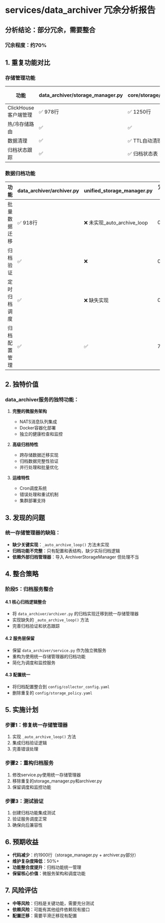 # services/data_archiver 冗余分析报告

## 分析结论：部分冗余，需要整合

### 冗余程度：约70%

## 1. 重复功能对比

### 存储管理功能
| 功能 | data_archiver/storage_manager.py | core/storage/unified_storage_manager.py | 冗余度 |
|------|----------------------------------|----------------------------------------|--------|
| ClickHouse客户端管理 | ✅ 978行 | ✅ 1250行 | 90% |
| 热/冷存储路由 | ✅ | ✅ | 85% |
| 数据清理 | ✅ | ✅ TTL自动清理 | 75% |
| 归档状态跟踪 | ✅ | ✅ 归档状态表 | 80% |

### 数据归档功能
| 功能 | data_archiver/archiver.py | unified_storage_manager.py | 冗余度 |
|------|---------------------------|----------------------------|--------|
| 批量数据迁移 | ✅ 918行 | ❌ 未实现_auto_archive_loop | 0% |
| 归档验证 | ✅ | ❌ | 0% |
| 定时归档调度 | ✅ | ❌ 缺失实现 | 0% |
| 归档配置管理 | ✅ | ✅ | 70% |

## 2. 独特价值

### data_archiver服务的独特功能：
1. **完整的微服务架构**
   - NATS消息队列集成
   - Docker容器化部署
   - 独立的健康检查和监控

2. **高级归档特性**
   - 跨存储数据迁移实现
   - 归档数据完整性验证
   - 并行处理和批量优化

3. **运维特性**
   - Cron调度系统
   - 错误处理和重试机制
   - 集群部署支持

## 3. 发现的问题

### 统一存储管理器的缺陷：
- **缺少关键实现**：`_auto_archive_loop()` 方法未实现
- **归档功能不完整**：只有配置和表结构，缺少实际归档逻辑
- **依赖外部归档管理器**：导入 ArchiverStorageManager 但处理不当

## 4. 整合策略

### 阶段5：归档服务整合

#### 4.1 核心归档逻辑整合
- 将 `data_archiver/archiver.py` 的归档实现迁移到统一存储管理器
- 实现缺失的 `_auto_archive_loop()` 方法
- 完善归档验证和状态跟踪

#### 4.2 服务层保留
- 保留 `data_archiver/service.py` 作为独立微服务
- 重构为使用统一存储管理器的归档功能
- 简化为调度和监控服务

#### 4.3 配置统一
- 将归档配置整合到 `config/collector_config.yaml`
- 删除重复的 `config/storage_policy.yaml`

## 5. 实施计划

### 步骤1：修复统一存储管理器
1. 实现 `_auto_archive_loop()` 方法
2. 集成归档验证逻辑
3. 完善错误处理

### 步骤2：重构归档服务
1. 修改service.py使用统一存储管理器
2. 移除重复的storage_manager.py和archiver.py
3. 保留调度和监控功能

### 步骤3：测试验证
1. 创建归档功能集成测试
2. 验证服务调度正常
3. 确保向后兼容性

## 6. 预期收益

- **代码减少**：约1900行（storage_manager.py + archiver.py部分）
- **维护复杂度降低**：50%+
- **功能整合度提升**：归档功能统一管理
- **保留核心价值**：微服务架构和调度功能

## 7. 风险评估

- **中等风险**：归档是关键功能，需要充分测试
- **依赖风险**：可能有其他组件依赖现有接口
- **配置迁移**：需要平滑迁移现有配置